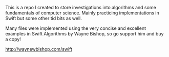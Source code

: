 This is a repo I created to store investigations into algorithms and some fundamentals of computer science. Mainly practicing implementations in Swift but some other tid bits as well.

Many files were implemented using the very concise and excellent examples in Swift Algorithms by Wayne Bishop, so go support him and buy a copy!

http://waynewbishop.com/swift
